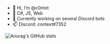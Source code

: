 - 👋 Hi, I’m @c0ntxt
- 👀 C#, JS, Web
- 🌱 Currently working on several Discord bots
- 📫 Discord: context#7352


![Anurag's GitHub stats](https://github-readme-stats.vercel.app/api?username=c0ntxt&count_private=true&show_icons=true&theme=tokyonight)


